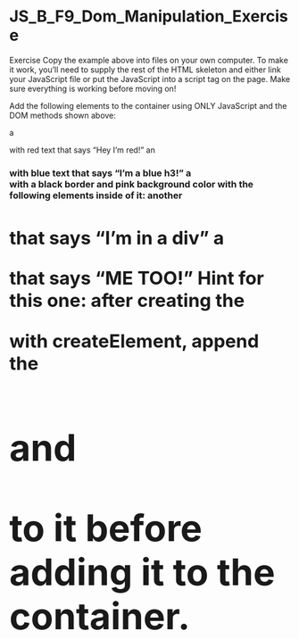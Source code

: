 # JS_B_F9_Dom_Manipulation_Exercise

Exercise
Copy the example above into files on your own computer. To make it work, you’ll need to supply the rest of the HTML skeleton and either link your JavaScript file or put the JavaScript into a script tag on the page. Make sure everything is working before moving on!

Add the following elements to the container using ONLY JavaScript and the DOM methods shown above:

a <p> with red text that says “Hey I’m red!”
an <h3> with blue text that says “I’m a blue h3!”
a <div> with a black border and pink background color with the following elements inside of it:
another <h1> that says “I’m in a div”
a <p> that says “ME TOO!”
Hint for this one: after creating the <div> with createElement, append the <h1> and <p> to it before adding it to the container.